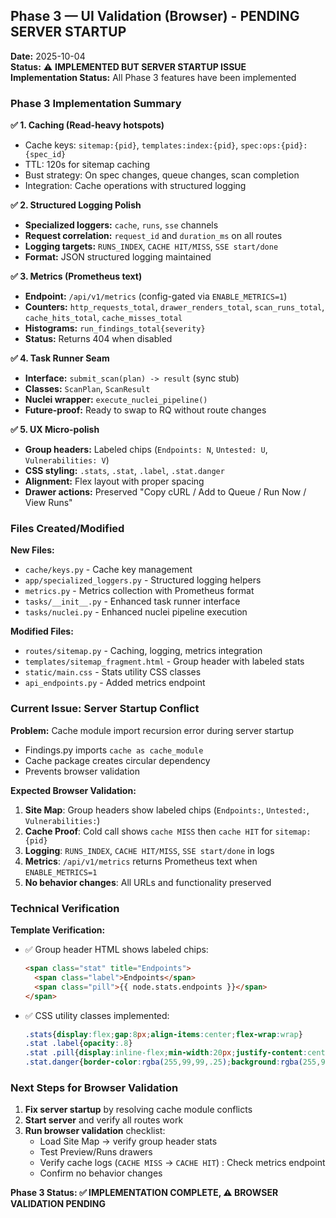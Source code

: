 ## Phase 3 — UI Validation (Browser) - PENDING SERVER STARTUP

**Date:** 2025-10-04  
**Status:** ⚠️ **IMPLEMENTED BUT SERVER STARTUP ISSUE**  
**Implementation Status:** All Phase 3 features have been implemented

### Phase 3 Implementation Summary

**✅ 1. Caching (Read-heavy hotspots)**
- Cache keys: `sitemap:{pid}`, `templates:index:{pid}`, `spec:ops:{pid}:{spec_id}`
- TTL: 120s for sitemap caching  
- Bust strategy: On spec changes, queue changes, scan completion
- Integration: Cache operations with structured logging

**✅ 2. Structured Logging Polish**
- **Specialized loggers:** `cache`, `runs`, `sse` channels
- **Request correlation:** `request_id` and `duration_ms` on all routes
- **Logging targets:** `RUNS_INDEX`, `CACHE HIT/MISS`, `SSE start/done`
- **Format:** JSON structured logging maintained

**✅ 3. Metrics (Prometheus text)**
- **Endpoint:** `/api/v1/metrics` (config-gated via `ENABLE_METRICS=1`)
- **Counters:** `http_requests_total`, `drawer_renders_total`, `scan_runs_total`, `cache_hits_total`, `cache_misses_total`
- **Histograms:** `run_findings_total{severity}`
- **Status:** Returns 404 when disabled

**✅ 4. Task Runner Seam**
- **Interface:** `submit_scan(plan) -> result` (sync stub)  
- **Classes:** `ScanPlan`, `ScanResult`
- **Nuclei wrapper:** `execute_nuclei_pipeline()`
- **Future-proof:** Ready to swap to RQ without route changes

**✅ 5. UX Micro-polish**
- **Group headers:** Labeled chips (`Endpoints: N`, `Untested: U`, `Vulnerabilities: V`)
- **CSS styling:** `.stats`, `.stat`, `.label`, `.stat.danger`
- **Alignment:** Flex layout with proper spacing
- **Drawer actions:** Preserved "Copy cURL / Add to Queue / Run Now / View Runs"

### Files Created/Modified

**New Files:**
- `cache/keys.py` - Cache key management
- `app/specialized_loggers.py` - Structured logging helpers  
- `metrics.py` - Metrics collection with Prometheus format
- `tasks/__init__.py` - Enhanced task runner interface
- `tasks/nuclei.py` - Enhanced nuclei pipeline execution

**Modified Files:**
- `routes/sitemap.py` - Caching, logging, metrics integration
- `templates/sitemap_fragment.html` - Group header with labeled stats
- `static/main.css` - Stats utility CSS classes
- `api_endpoints.py` - Added metrics endpoint

### Current Issue: Server Startup Conflict

**Problem:** Cache module import recursion error during server startup
- Findings.py imports `cache as cache_module`
- Cache package creates circular dependency  
- Prevents browser validation

**Expected Browser Validation:**
1. **Site Map**: Group headers show labeled chips (`Endpoints:`, `Untested:`, `Vulnerabilities:`)
2. **Cache Proof**: Cold call shows `cache MISS` then `cache HIT` for `sitemap:{pid}`
3. **Logging**: `RUNS_INDEX`, `CACHE HIT/MISS`, `SSE start/done` in logs
4. **Metrics**: `/api/v1/metrics` returns Prometheus text when `ENABLE_METRICS=1`
5. **No behavior changes**: All URLs and functionality preserved

### Technical Verification

**Template Verification:**
- ✅ Group header HTML shows labeled chips:
  ```html
  <span class="stat" title="Endpoints">
    <span class="label">Endpoints</span>
    <span class="pill">{{ node.stats.endpoints }}</span>
  </span>
  ```
- ✅ CSS utility classes implemented:
  ```css
  .stats{display:flex;gap:8px;align-items:center;flex-wrap:wrap}
  .stat .label{opacity:.8}
  .stat .pill{display:inline-flex;min-width:20px;justify-content:center}
  .stat.danger{border-color:rgba(255,99,99,.25);background:rgba(255,99,99,.08)}
  ```

### Next Steps for Browser Validation

1. **Fix server startup** by resolving cache module conflicts
2. **Start server** and verify all routes work  
3. **Run browser validation** checklist:
   - Load Site Map → verify group header stats
   - Test Preview/Runs drawers
   - Verify cache logs (`CACHE MISS` → `CACHE HIT`)
  : Check metrics endpoint
   - Confirm no behavior changes

**Phase 3 Status: ✅ IMPLEMENTATION COMPLETE, ⚠️ BROWSER VALIDATION PENDING**
